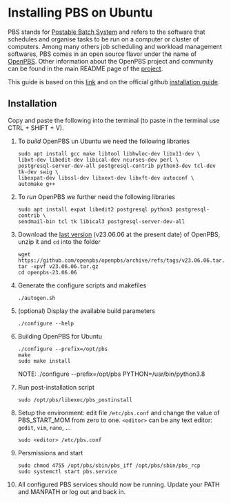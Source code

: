 # Installing PBS on Ubuntu

PBS stands for [Postable Batch System](https://en.wikipedia.org/wiki/Portable_Batch_System) and refers to the software that schedules and organise tasks to be run on a computer or cluster of computers.
Among many others job scheduling and workload management softwares, PBS comes in an open source flavor under the name of [OpenPBS](https://www.openpbs.org/).
Other information about the OpenPBS project and community can be found in the main README page of the [project](https://github.com/openpbs/openpbs). 

This guide is based on this [link](https://drtailor.medium.com/how-to-quickly-set-up-openpbs-on-ubuntu-20-04-for-single-node-workload-scheduling-704140d074e8) and on the official github [installation guide](https://github.com/openpbs/openpbs/blob/master/INSTALL).

## Installation

Copy and paste the following into the terminal (to paste in the terminal use CTRL + SHIFT + V).
1. To *build* OpenPBS un Ubuntu we need the following libraries
   
   ```
   sudo apt install gcc make libtool libhwloc-dev libx11-dev \
   libxt-dev libedit-dev libical-dev ncurses-dev perl \
   postgresql-server-dev-all postgresql-contrib python3-dev tcl-dev tk-dev swig \
   libexpat-dev libssl-dev libxext-dev libxft-dev autoconf \
   automake g++
   ```

2. To *run* OpenPBS we further need the following libraries
   
   ```
   sudo apt install expat libedit2 postgresql python3 postgresql-contrib \
   sendmail-bin tcl tk libical3 postgresql-server-dev-all
   ```

3. Download the [last version](https://github.com/openpbs/openpbs/releases/latest) (v23.06.06 at the present date) of OpenPBS, unzip it and `cd` into the folder

   ```
   wget https://github.com/openpbs/openpbs/archive/refs/tags/v23.06.06.tar.gz
   tar -xpvf v23.06.06.tar.gz
   cd openpbs-23.06.06
   ```

4. Generate the configure scripts and makefiles

   ```
   ./autogen.sh
   ```

5. (optional) Display the available build parameters

   ```
   ./configure --help
   ```

6. Building OpenPBS for Ubuntu

   ```
   ./configure --prefix=/opt/pbs
   make
   sudo make install
   ```
   NOTE:  ./configure --prefix=/opt/pbs PYTHON=/usr/bin/python3.8

8. Run post-installation script

   ```
   sudo /opt/pbs/libexec/pbs_postinstall
   ```
   
9. Setup the environment: edit file `/etc/pbs.conf` and change the value of PBS_START_MOM from zero to one.
   `<editor>` can be any text editor: `gedit`, `vim`, `nano`, ...
   
   ```
   sudo <editor> /etc/pbs.conf
   ```

10. Persmissions and start

    ```
    sudo chmod 4755 /opt/pbs/sbin/pbs_iff /opt/pbs/sbin/pbs_rcp
    sudo systemctl start pbs.service
    ```

11. All configured PBS services should now be running. Update your PATH and MANPATH or log out and back in.
